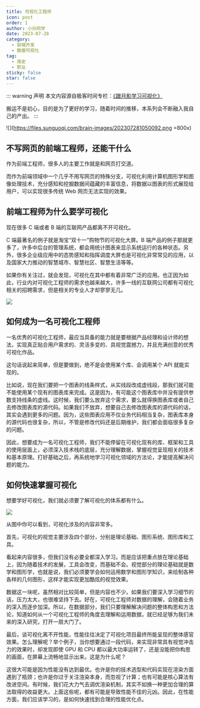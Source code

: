 ```yaml
---
title: 可视化工程师
icon: post
order: 1
author: 小孙同学
date: 2023-07-28
category:
  - 前端开发
  - 数据可视化
tag:
  - 简史
  - 职业
sticky: false
star: false
---
```


::: warning 声明
本文内容源自极客时间专栏：[《跟月影学习可视化》](https://time.geekbang.org/column/intro/100053801)

搬运不是初心，目的是为了更好的学习，随着时间的推移，本系列会不断融入我自己的产出。
:::

![](https://files.sunguoqi.com/brain-images/202307281050092.png =800x)

## 不写网页的前端工程师，还能干什么

作为前端工程师，很多人的主要工作就是和网页打交道。

而作为前端领域中一个几乎不用写网页的特殊分支，可视化利用计算机图形学和图像处理技术，充分感知和挖掘数据间蕴藏的丰富信息，将数据以图表的形式展现给用户，可以实现很多传统 Web 网页无法实现的效果。

## 前端工程师为什么要学可视化

现在很多 C 端或者 B 端的互联网产品都离不开可视化。

C 端最著名的例子就是淘宝“双十一”购物节的可视化大屏。B 端产品的例子那就更多了，许多中后台的管理系统，都会用统计图表来显示系统运行的各种状态。另外，很多企业级应用中的态势感知和指挥调度大屏也是可视化非常常见的应用，以及国家大力推动的智慧城市、智慧社区、智慧生活等等。

如果你有关注过，就会发现，可视化在其中都有着非常广泛的应用。也正因为如此，行业内对可视化工程师的需求也越来越大，许多一线的互联网公司都有可视化相关的招聘需求，但是相关的专业人才却寥寥无几。

![](https://files.sunguoqi.com/brain-images/202307271506895.png)

## 如何成为一名可视化工程师

一名优秀的可视化工程师，最应当具备的能力就是要根据产品经理和设计师的想法，实现真正贴合用户需求的、灵活多变的、具视觉震撼力，并且充满创意的优秀可视化作品。

这句话说起来简单，但是要做到，绝不是会使用某个库、会调用某个 API 就能实现的。

比如说，现在我们要把一个图表的线条样式，从实线段改成虚线段，那我们就可能不能使用某个现有的图表库来完成。这是因为，有可能这个图表库中并没有提供参数支持线条的虚线。这时候，我们要么放弃这个需求，要么就得换图表库或者自己去修改图表库的源代码。如果我们不放弃，想要自己去修改图表库的源代码的话，其实会遇到更多的问题。因为，这些图表应用不仅业务代码相当复杂，图表库本身的源代码也很复杂，所以，不管是修改代码还是后期维护，我们都会面临很多复杂的问题。

因此，想要成为一名可视化工程师，我们不能停留在可视化现有的库、框架和工具的使用层面上，必须深入技术栈的底层，充分理解数据，掌握视觉呈现相关的技术和基本原理。打好基础之后，再系统地学习可视化领域的方法论，才能提高解决问题的能力。

## 如何快速掌握可视化

想要学好可视化，我们就必须要了解可视化的体系都有什么。

![](https://files.sunguoqi.com/brain-images/202307271518741.png)

从图中你可以看到，可视化涉及的内容非常多。

首先，可视化的视觉主要涉及四个部分，分别是理论基础、图形系统、图形库和工具。

看起来内容很多，但我们没有必要全都深入学习。而是应该把重点放在理论基础上，因为随着技术的发展，工具会改变，而基础不会。视觉部分的理论基础就是数学和图形学，也就是说，我们必须要学会如何运用数学和图形学知识，来绘制各种各样的几何图形，这样才能实现更加酷炫的视觉效果。

数据这一块呢，虽然相对比较简单，但是内容也不少。如果我们要深入学习细节的话，压力太大，也很难坚持下去。好在，可视化工程师对数据的理解，会随着业务的深入而逐步加深。所以，在数据部分，我们只要理解解决问题的整体构思和方法论，知道如何从一个可视化工程师的角度去理解和运用数据，就已经足够为我们未来的深入研究，打开一扇大门了。

最后，谈可视化离不开性能，性能往往决定了可视化项目最终所能呈现的整体感官效果。怎么理解呢？举个例子，当你想要通过一段代码，来实现非常具有视觉冲击力的效果时，却发现即使 GPU 和 CPU 都以最大功率运转了，还是没能把你构思的画面，在屏幕上流畅地显示出来。这是为什么呢？

这很大可能是因为性能没有达到最优。也许是你的技术选型和代码实现在渲染方面遇到了瓶颈；也许是你过于关注渲染本身，而忽视了计算；也有可能是核心算法有改进空间。有时候，我们花大力气去调优渲染机制，其实不如换一种更加合理的算法取得的收益更大。上面这些呢，都有可能是导致性能不佳的元凶。因此，在性能方面，我们应该学习的，是如何快速找到合理的性能优化点。
